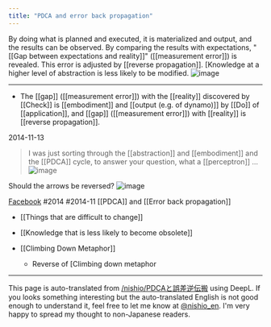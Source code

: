 ```yaml
---
title: "PDCA and error back propagation"
---
```


By doing what is planned and executed, it is materialized and output, and the results can be observed. By comparing the results with expectations, "[[Gap between expectations and reality]]" ([[measurement error]]) is revealed. This error is adjusted by [[reverse propagation]]. [Knowledge at a higher level of abstraction is less likely to be modified.
![image](https://gyazo.com/e60f5b926a60f37e2cdf48216ce8bf12/thumb/1000)

---
- The [[gap]] ([[measurement error]]) with the [[reality]] discovered by [[Check]] is [[embodiment]] and [[output (e.g. of dynamo)]] by [[Do]] of [[application]], and [[gap]] ([[measurement error]]) with [[reality]] is [[reverse propagation]].

2014-11-13
>  I was just sorting through the [[abstraction]] and [[embodiment]] and the [[PDCA]] cycle, to answer your question, what a [[perceptron]] ...
![image](https://gyazo.com/e4d9334753b709657775bb86ef04a0fd/thumb/1000)

Should the arrows be reversed?
![image](https://gyazo.com/e60f5b926a60f37e2cdf48216ce8bf12/thumb/1000)

[Facebook](https://www.facebook.com/photo.php?fbid=10204599547365174&set=a.10200284032640003.2188590.1129148772&type=3&theater)
#2014 #2014-11
[[PDCA]] and [[Error back propagation]]

- [[Things that are difficult to change]]
- [[Knowledge that is less likely to become obsolete]]

- [[Climbing Down Metaphor]]
    - Reverse of [Climbing down metaphor

---
This page is auto-translated from [/nishio/PDCAと誤差逆伝搬](https://scrapbox.io/nishio/PDCAと誤差逆伝搬) using DeepL. If you looks something interesting but the auto-translated English is not good enough to understand it, feel free to let me know at [@nishio_en](https://twitter.com/nishio_en). I'm very happy to spread my thought to non-Japanese readers.